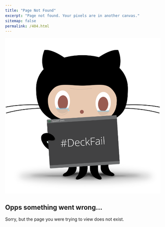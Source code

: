 ```yaml
---
title: "Page Not Found"
excerpt: "Page not found. Your pixels are in another canvas."
sitemap: false
permalink: /404.html
---
```



![cardinal](/assets/images/deckfailcat.png)  
## Opps something went wrong...


Sorry, but the page you were trying to view does not exist.
